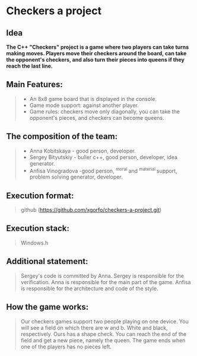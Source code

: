   # Сheckers a project
## Idea

**The C++ "Checkers" project is a game where two players can take turns making moves. Players move their checkers around the board, can take the opponent's checkers, and also turn their pieces into queens if they reach the last line.**

##  Main Features:
> - An 8x8 game board that is displayed in the console.
> - Game mode support: against another player.
> - Game rules: checkers move only diagonally, you can take the opponent's pieces, and checkers can become queens.

## The composition of the team:
> - Anna Kobitskaya - good person, developer.
> - Sergey Bityutskiy - buller c++, good person, developer, idea generator.
> - Anfisa Vinogradova -good person, <sup> moral </sup> and <sup> material </sup> support, problem solving generator, developer.

## Execution format:
> github (https://github.com/xgorfo/checkers-a-project.git)

## Execution stack:
> Windows.h

## Additional statement:
> Sergey's code is committed by Anna.
> Sergey is responsible for the verification.
> Anna is responsible for the main part of the game.
> Anfisa is responsible for the architecture and code of the style.

## How the game works: 
> Our checkers games support two people playing on one device. You will see a field on which there are w and b. White and black, respectively. Ours has a shape check.
> You can reach the end of the field and get a new piece, namely the queen. The game ends when one of the players has no pieces left.
